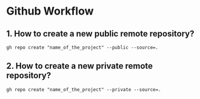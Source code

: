 # Github Workflow

## 1. How to create a new public remote repository?

`gh repo create "name_of_the_project" --public --source=.`

## 2. How to create a new private remote repository?

`gh repo create "name_of_the_project" --private --source=.`
